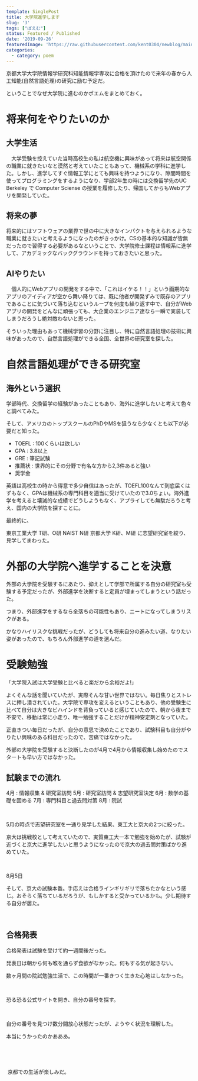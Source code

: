 ```yaml
---
template: SinglePost
title: 大学院進学します
slug: '3'
tags: ["ぽえむ"]
status: Featured / Published
date: '2019-09-26'
featuredImage: 'https://raw.githubusercontent.com/kent0304/newblog/main/content/posts/images/img-3/graduate_school.jpg'
categories:
  - category: poem
---
```


京都大学大学院情報学研究科知能情報学専攻に合格を頂けたので来年の春から人工知能(自然言語処理)の研究に励む予定だ。

ということでなぜ大学院に進むのかポエムをまとめておく。

# 将来何をやりたいのか
## 大学生活
　大学受験を控えていた当時高校生の私は航空機に興味があって将来は航空関係の職業に就きたいなと漠然と考えていたこともあって、機械系の学科に進学した。しかし、進学してすぐ情報工学にとても興味を持つようになり、隙間時間を使ってプログラミングをするようになり、学部2年生の時には交換留学先のUC Berkeley で Computer Sciense の授業を履修したり、帰国してからもWebアプリを開発していた。

## 将来の夢
将来的にはソフトウェアの業界で世の中に大きなインパクトを与えられるような職業に就きたいと考えるようになったのがきっかけ。CSの基本的な知識が皆無だったので習得する必要があるなということで、大学院修士課程は情報系に進学して、アカデミックなバックグラウンドを持っておきたいと思った。

## AIやりたい
　個人的にWebアプリの開発をする中で、「これはイケる！！」という画期的なアプリのアイディアが空から舞い降りては、既に他者が開発ずみで既存のアプリであることに気づいて落ち込むというループを何度も繰り返す中で、自分がWebアプリの開発をどんなに頑張っても、大企業のエンジニア達なら一瞬で実装してしまうだろうし絶対敵わないと思った。

そういった理由もあって機械学習の分野に注目し、特に自然言語処理の技術に興味があったので、自然言語処理ができる全国、全世界の研究室を探した。

# 自然言語処理ができる研究室
## 海外という選択
学部時代、交換留学の経験があったこともあり、海外に進学したいと考えて色々と調べてみた。

そして、アメリカのトップスクールのPhDやMSを狙うなら少なくとも以下が必要だと知った。

- TOEFL : 100くらいは欲しい
- GPA : 3.8以上
- GRE : 筆記試験
- 推薦状 : 世界的にその分野で有名な方から2,3件あると強い
- 奨学金

英語は高校生の時から得意で多少自信はあったが、TOEFL100なんて到底届くはずもなく、GPAは機械系の専門科目を適当に受けていたので3.0ちょい。海外進学を考えると壊滅的な成績でどうしようもなく、アプライしても無駄だろうと考え、国内の大学院を探すことに。

最終的に、

東京工業大学 T研、O研
NAIST N研
京都大学 K研、M研
に志望研究室を絞り、見学してまわった。

# 外部の大学院へ進学することを決意
外部の大学院を受験するにあたり、抑えとして学部で所属する自分の研究室も受験する予定だったが、外部進学を決断すると定員が埋まってしまうという話だった。

つまり、外部進学をするなら全落ちの可能性もあり、ニートになってしまうリスクがある。

かなりハイリスクな挑戦だったが、どうしても将来自分の進みたい道、なりたい姿があったので、もちろん外部進学の道を選んだ。

# 受験勉強
「大学院入試は大学受験と比べると楽だから余裕だよ!」

よくそんな話を聞いていたが、実際そんな甘い世界ではない。毎日焦りとストレスに押し潰されていた。大学院で専攻を変えるということもあり、他の受験生に比べて自分は大きなビハインドを背負っていると感じていたので、朝から夜まで不安で、移動は常に小走り、唯一勉強することだけが精神安定剤となっていた。

正直きつい毎日だったが、自分の意思で決めたことであり、試験科目も自分がやりたい興味のある科目だったので、苦痛ではなかった。

外部の大学院を受験すると決断したのが4月で4月から情報収集し始めたのでスタートも早い方ではなかった。

## 試験までの流れ
4月 : 情報収集 & 研究室訪問
5月 : 研究室訪問 & 志望研究室決定
6月 : 数学の基礎を固める
7月 : 専門科目と過去問対策
8月 : 院試

 

5月の時点で志望研究室を一通り見学した結果、東工大と京大の2つに絞った。

京大は挑戦校として考えていたので、実質東工大一本で勉強を始めたが、試験が近づくと京大に進学したいと思うようになったので京大の過去問対策ばかり進めていた。

 

8月5日

そして、京大の試験本番。手応えは合格ラインギリギリで落ちたかなという感じ。おそらく落ちているだろうが、もしかすると受かっているかも。少し期待する自分が居た。

 

## 合格発表
合格発表は試験を受けて約一週間後だった。

発表日は朝から何も喉を通らず食欲がなかった。何もする気が起きない。

数ヶ月間の院試勉強生活で、この時間が一番きつく生きた心地はしなかった。

 

恐る恐る公式サイトを開き、自分の番号を探す。 

 

自分の番号を見つけ数分間放心状態だったが、ようやく状況を理解した。 

本当にうかったのかあああ。 

 

 

 京都での生活が楽しみだ。
